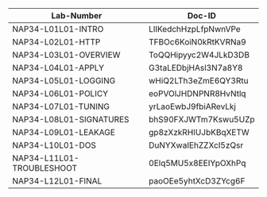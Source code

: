 Lab-Number            |Doc-ID
----------------------|--------------------
NAP34-L01L01-INTRO            |LlIKedchHzpLfpNwnVPe
NAP34-L02L01-HTTP             |TFBOc6KoiN0kRtKVRNa9
NAP34-L03L01-OVERVIEW         |ToQQHipyyc2W4JLkD3DB
NAP34-L04L01-APPLY            |G3taLEDbjHAsl3N7a8Y8
NAP34-L05L01-LOGGING          |wHiQ2LTh3eZmE6QY3Rtu
NAP34-L06L01-POLICY           |eoPVOlJHDNPNR8HvNtlq
NAP34-L07L01-TUNING           |yrLaoEwbJ9fbiARevLkj
NAP34-L08L01-SIGNATURES       |bhS90FXJWTm7Kswu5UZp
NAP34-L09L01-LEAKAGE          |gp8zXzkRHIUJbKBqXETW
NAP34-L10L01-DOS              |DuNYXwaIEhZZXcI5zQsr
NAP34-L11L01-TROUBLESHOOT     |0Elq5MU5x8EEIYpOXhPq
NAP34-L12L01-FINAL            |paoOEe5yhtXcD3ZYcg6F
